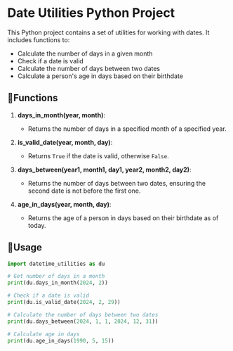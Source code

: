 # Date Utilities Python Project

This Python project contains a set of utilities for working with dates. It includes functions to:

- Calculate the number of days in a given month
- Check if a date is valid
- Calculate the number of days between two dates
- Calculate a person's age in days based on their birthdate

## 📜Functions

1. **days_in_month(year, month)**:
   - Returns the number of days in a specified month of a specified year.

2. **is_valid_date(year, month, day)**:
   - Returns `True` if the date is valid, otherwise `False`.

3. **days_between(year1, month1, day1, year2, month2, day2)**:
   - Returns the number of days between two dates, ensuring the second date is not before the first one.

4. **age_in_days(year, month, day)**:
   - Returns the age of a person in days based on their birthdate as of today.

## 🚀Usage

```python
import datetime_utilities as du

# Get number of days in a month
print(du.days_in_month(2024, 2))

# Check if a date is valid
print(du.is_valid_date(2024, 2, 29))

# Calculate the number of days between two dates
print(du.days_between(2024, 1, 1, 2024, 12, 31))

# Calculate age in days
print(du.age_in_days(1990, 5, 15))
